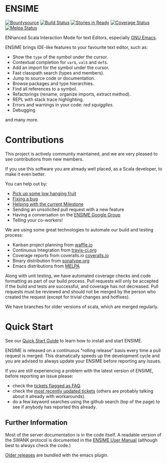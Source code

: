 # ENSIME

[![Bountysource](https://www.bountysource.com/badge/tracker?tracker_id=239449)](https://www.bountysource.com/trackers/239449-ensime?utm_source=239449&utm_medium=shield&utm_campaign=TRACKER_BADGE)
[![Build Status](https://travis-ci.org/ensime/ensime-server.svg?branch=master)](https://travis-ci.org/ensime/ensime-server)
[![Stories in Ready](https://badge.waffle.io/ensime/ensime-server.png?label=Low+Hanging+Fruit)](https://waffle.io/ensime/ensime-server)
[![Coverage Status](https://coveralls.io/repos/ensime/ensime-server/badge.png)](https://coveralls.io/r/ensime/ensime-server)
[![Melpa Status](http://melpa.milkbox.net/packages/ensime-badge.svg)](http://melpa.milkbox.net/#/ensime)

ENhanced Scala Interaction Mode for text Editors, especially [GNU Emacs](http://www.gnu.org/software/emacs/).

ENSIME brings IDE-like features to your favourite text editor, such as:

- Show the `type` of the symbol under the cursor.
- Contextual completion for `var`s, `val`s and `def`s.
- Add an import for the symbol under the cursor.
- Fast classpath search (types and members).
- Jump to source code or documentation.
- Browse packages and type hierarchies.
- Find all references to a symbol.
- Refactorings (rename, organize imports, extract method).
- REPL with stack trace highlighting.
- Errors and warnings in your code: *red squigglies*.
- Debugging

and many more.


# Contributions

This project is actively community maintained, and we are very pleased
to see contributions from new members.

If you use this software you are already well placed, as a Scala
developer, to make it even better.

You can help out by:

<!--* [Triaging our open tickets](http://codetriage.com/ensime/ensime-server)-->

* [Pick up some low hanging fruit](https://github.com/ensime/ensime-server/issues?labels=Low+Hanging+Fruit)
* [Fixing a bug](http://github.com/ensime/ensime-server/issues?labels=Bug)
* [Helping with the current Milestone](http://github.com/ensime/ensime-server/issues/milestones)
* Sending an unsolicited pull request with a new feature
* Having a conversation on the [ENSIME Google Group](https://groups.google.com/forum/#!forum/ensime)
* Telling your co-workers!

We are using some great technologies to automate our build and testing process:

* Kanban project planning from [waffle.io](https://waffle.io/ensime/ensime-server)
* Continuous Integration from [travis-ci.org](https://travis-ci.org/ensime/ensime-server)
* Coverage reports from coveralls.io [coveralls.io](https://coveralls.io/r/ensime/ensime-server)
* Binary distribution from [sonatype.org](http://www.sonatype.org/)
* Emacs distributions from [MELPA](http://melpa.milkbox.net/#/ensime)

Along with unit testing, we have automated coverage checks and code
formatting as part of our build process. Pull requests will only be
accepted if the build and tests are successful, and coverage has not
decreased. Pull requests must be reviewed and should not be merged
by the person who created the request (except for trivial changes
and hotfixes).

We have branches for older versions of scala, which are merged regularly.


# Quick Start

See our [Quick Start Guide](http://github.com/ensime/ensime-server/wiki/Quick-Start-Guide) to learn how to install and start ENSIME.

ENSIME is released on a continuous "rolling release" basis every time a pull request is merged. This dramatically speeds up the development cycle and you are advised to always update your ENSIME before reporting any issues.

If you are still experiencing a problem with the latest version of ENSIME, before reporting an issue please:

* check the [tickets flagged as FAQ](https://github.com/ensime/ensime-server/issues?labels=FAQ).
* check the [most recently updated tickets](http://github.com/ensime/ensime-server/issues?direction=desc&sort=updated) (others are probably talking about it already with workarounds).
* do a few keyword searches using the github search (top of the page) to see if anybody has reported this already.


## Further Information

Most of the server documentation is in the code itself. A readable
version of the SWANK protocol is documented in the
[ENSIME User Manual](http://ensime.github.io/) (although best to always check the
code.)

[Older releases](https://www.dropbox.com/sh/ryd981hq08swyqr/V9o9rDvxkS/ENSIME%20Releases)
are bundled with the emacs plugin.
